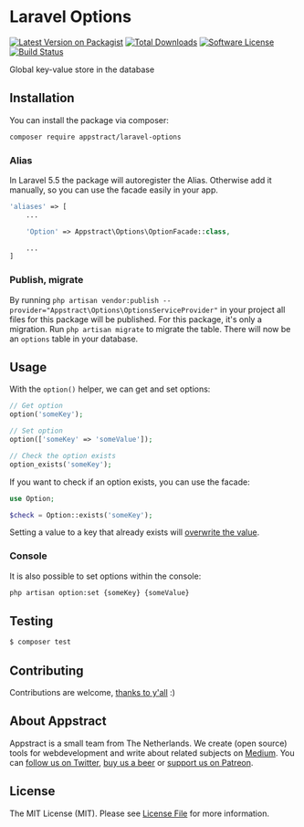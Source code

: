# Laravel Options

[![Latest Version on Packagist](https://img.shields.io/packagist/v/appstract/laravel-options.svg?style=flat-square)](https://packagist.org/packages/appstract/laravel-options)
[![Total Downloads](https://img.shields.io/packagist/dt/appstract/laravel-options.svg?style=flat-square)](https://packagist.org/packages/appstract/laravel-options)
[![Software License](https://img.shields.io/badge/license-MIT-brightgreen.svg?style=flat-square)](LICENSE.md)
[![Build Status](https://img.shields.io/travis/appstract/laravel-options/master.svg?style=flat-square)](https://travis-ci.org/appstract/laravel-options)

Global key-value store in the database

## Installation

You can install the package via composer:

```bash
composer require appstract/laravel-options
```

### Alias

In Laravel 5.5 the package will autoregister the Alias. Otherwise add it manually, so you can use the facade easily in your app.

```php
'aliases' => [
    ...

    'Option' => Appstract\Options\OptionFacade::class,

    ...
]
```

### Publish, migrate

By running `php artisan vendor:publish --provider="Appstract\Options\OptionsServiceProvider"` in your project all files for this package will be published. For this package, it's only a migration. Run `php artisan migrate` to migrate the table. There will now be an `options` table in your database.

## Usage

With the `option()` helper, we can get and set options:

```php
// Get option
option('someKey');

// Set option
option(['someKey' => 'someValue']);

// Check the option exists
option_exists('someKey');
```

If you want to check if an option exists, you can use the facade:

```php
use Option;

$check = Option::exists('someKey');
```

Setting a value to a key that already exists will [overwrite the value](https://github.com/appstract/laravel-options/releases/tag/0.2.0).


### Console

It is also possible to set options within the console:

```bash
php artisan option:set {someKey} {someValue}
```

## Testing

```bash
$ composer test
```

## Contributing

Contributions are welcome, [thanks to y'all](https://github.com/appstract/laravel-options/graphs/contributors) :)

## About Appstract

Appstract is a small team from The Netherlands. We create (open source) tools for webdevelopment and write about related subjects on [Medium](https://medium.com/appstract). You can [follow us on Twitter](https://twitter.com/teamappstract), [buy us a beer](https://www.paypal.me/teamappstract/10) or [support us on Patreon](https://www.patreon.com/appstract).

## License

The MIT License (MIT). Please see [License File](LICENSE.md) for more information.
